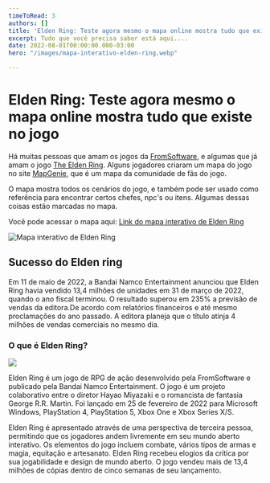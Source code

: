```yaml
---
timeToRead: 3
authors: []
title: 'Elden Ring: Teste agora mesmo o mapa online mostra tudo que existe no jogo'
excerpt: Tudo que você precisa saber está aqui....
date: 2022-08-01T00:00:00.000-03:00
hero: "/images/mapa-interativo-elden-ring.webp"

---
```

# Elden Ring: Teste agora mesmo o mapa online mostra tudo que existe no jogo

  
Há muitas pessoas que amam os jogos da [FromSoftware](https://www.fromsoftware.jp/ww/), e algumas que já amam o jogo [The Elden Ring](https://www.metacritic.com/game/pc/elden-ring). Alguns jogadores criaram um mapa do jogo no site [MapGenie](https://mapgenie.io/elden-ring/maps/the-lands-between), que é um mapa da comunidade de fãs do jogo.

O mapa mostra todos os cenários do jogo, e também pode ser usado como referência para encontrar certos chefes, npc's ou itens. Algumas dessas coisas estão marcadas no mapa.  
  
Você pode acessar o mapa aqui: [Link do mapa interativo de Elden Ring](https://mapgenie.io/elden-ring/maps/the-lands-between)  
  
  
![Mapa interativo de Elden Ring](/images/mapa-interativo-elden-ring.webp "Mapa interativo de Elden Ring")

## Sucesso do Elden ring

Em 11 de maio de 2022, a Bandai Namco Entertainment anunciou que Elden Ring havia vendido 13,4 milhões de unidades em 31 de março de 2022, quando o ano fiscal terminou. O resultado superou em 235% a previsão de vendas da editora.De acordo com relatórios financeiros e até mesmo proclamações do ano passado. A editora planeja que o título atinja 4 milhões de vendas comerciais no mesmo dia.

### O que é Elden Ring?

![](/images/elden_ring_capa.webp)

Elden Ring é um jogo de RPG de ação desenvolvido pela FromSoftware e publicado pela Bandai Namco Entertainment. O jogo é um projeto colaborativo entre o diretor Hayao Miyazaki e o romancista de fantasia George R.R. Martin. Foi lançado em 25 de fevereiro de 2022 para Microsoft Windows, PlayStation 4, PlayStation 5, Xbox One e Xbox Series X/S.

Elden Ring é apresentado através de uma perspectiva de terceira pessoa, permitindo que os jogadores andem livremente em seu mundo aberto interativo. Os elementos do jogo incluem combate, vários tipos de armas e magia, equitação e artesanato. Elden Ring recebeu elogios da crítica por sua jogabilidade e design de mundo aberto. O jogo vendeu mais de 13,4 milhões de cópias dentro de cinco semanas de seu lançamento.